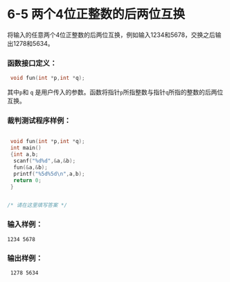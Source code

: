 # 6-5 两个4位正整数的后两位互换


将输入的任意两个4位正整数的后两位互换，例如输入1234和5678，交换之后输出1278和5634。

### 函数接口定义：
```c++
 void fun(int *p,int *q);
```

其中` p `和 `q` 是用户传入的参数。函数将指针`p`所指整数与指针`q`所指的整数的后两位互换。

### 裁判测试程序样例：
```c++

 void fun(int *p,int *q);
 int main()
 {int a,b;
  scanf("%d%d",&a,&b);
  fun(&a,&b);
  printf("%5d%5d\n",a,b);
  return 0;
 }


/* 请在这里填写答案 */
```

### 输入样例：
```in
1234 5678
```

### 输出样例：
```out
 1278 5634
```
